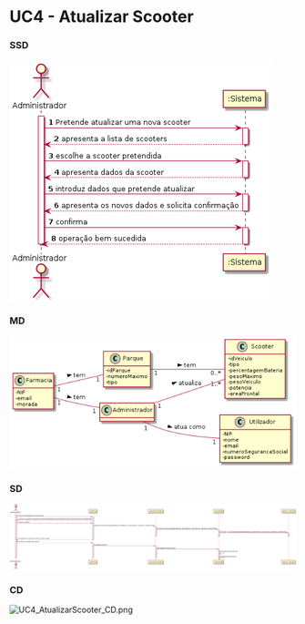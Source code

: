 # UC4 - Atualizar Scooter

### SSD
![UC4_AtualizarScooter_SSD.png](UC4_AtualizarScooter_SSD.png)

### MD
![UC4_AtualizarScooter_MD.png](UC4_AtualizarScooter_MD.png)

### SD
![UC4_AtualizarScooter_SD.png](UC4_AtualizarScooter_SD.png)

### CD
![UC4_AtualizarScooter_CD.png](UC4_AtualizarScooter_SCD.png)